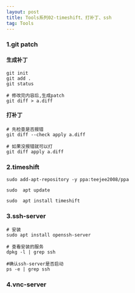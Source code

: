 ```yaml
---
layout: post
title: Tools系列02-timeshift、打补丁、ssh
tag: Tools
---
```




### 1.git patch

#### 生成补丁
    git init 
    git add .
    git status 

    # 修改完内容后,生成patch
    git diff > a.diff

#### 打补丁
    # 先检查是否报错
    git diff --check apply a.diff  

    # 如果没报错就可以打   
    git diff apply a.diff

### 2.timeshift

    sudo add-apt-repository -y ppa:teejee2008/ppa

    sudo  apt update

    sudo  apt install timeshift

### 3.ssh-server

    # 安装
    sudo apt install openssh-server

    # 查看安装的服务
    dpkg -l | grep ssh

    #确认ssh-server是否启动
    ps -e | grep ssh


### 4.vnc-server






